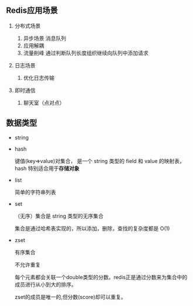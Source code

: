 ## Redis应用场景

1. 分布式场景
    1. 异步场景 消息队列
    2. 应用解耦
    3. 流量削峰
        通过判断队列长度组织继续向队列中添加请求

2. 日志场景
    1. 优化日志传输

3. 即时通信
    1. 聊天室（点对点）

## 数据类型

* string

* hash

    键值(key=>value)对集合， 是一个 string 类型的 field 和 value 的映射表，hash 特别适合用于**存储对象**

* list

    简单的字符串列表

* set

    （无序）集合是 string 类型的无序集合

    集合是通过哈希表实现的，所以添加，删除，查找的复杂度都是 O(1)

* zset

    有序集合

    不允许重复

    每个元素都会关联一个double类型的分数。redis正是通过分数来为集合中的成员进行从小到大的排序。
    
    zset的成员是唯一的,但分数(score)却可以重复。

    
